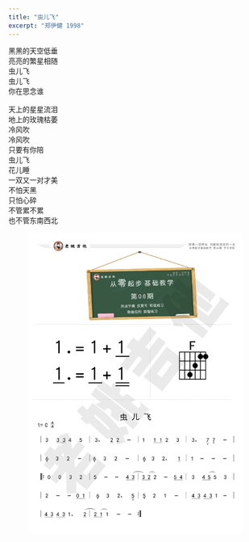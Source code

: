 ```yaml
---
title: "虫儿飞"
excerpt: "郑伊健 1998"
---
```


<pre>
黑黑的天空低垂
亮亮的繁星相随
虫儿飞
虫儿飞
你在思念谁

天上的星星流泪
地上的玫瑰枯萎
冷风吹
冷风吹
只要有你陪
虫儿飞
花儿睡
一双又一对才美
不怕天黑
只怕心碎
不管累不累
也不管东南西北
</pre>

<figure>
    <a href="/assets/guitar/06-fireflies.jpg">
        <img src="/assets/guitar/06-fireflies.jpg">
    </a>
</figure>

